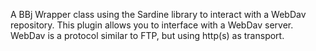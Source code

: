 A BBj Wrapper class using the Sardine library to interact with a WebDav repository. This plugin allows you to interface with a WebDav server. WebDav is a protocol similar to FTP, but using http(s) as transport.
